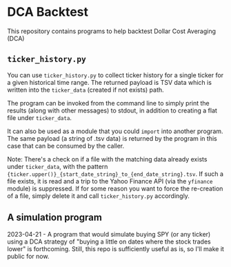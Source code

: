 # DCA Backtest

This repository contains programs to help backtest Dollar Cost Averaging (DCA)

## `ticker_history.py`
You can use `ticker_history.py` to collect ticker history for a single ticker for a given historical time range.  The returned payload is TSV data which is written into the `ticker_data` (created if not exists) path.

The program can be invoked from the command line to simply print the results (along with other messages) to stdout, in addition to creating a flat file under `ticker_data`.

It can also be used as a module that you could `import` into another program.  The same payload (a string of .tsv data) is returned by the program in this case that can be consumed by the caller.

Note:  There's a check on if a file with the matching data already exists under `ticker_data`, with the pattern `{ticker.upper()}_{start_date_string}_to_{end_date_string}.tsv`.  If such a file exists, it is read and a trip to the Yahoo Finance API (via the `yfinance` module) is suppressed.  If for some reason you want to force the re-creation of a file, simply delete it and call `ticker_history.py` accordingly.

## A simulation program
2023-04-21 - 
A program that would simulate buying SPY (or any ticker) using a DCA strategy of "buying a little on dates where the stock trades lower" is forthcoming.  Still, this repo is sufficiently useful as is, so I'll make it public for now.